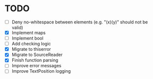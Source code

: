 # TODO
* [ ] Deny no-whitespace between elements (e.g. "(x)(y)" should not be valid)
* [x] Implement maps
* [ ] Implement bool
* [ ] Add checking logic
* [x] Migrate to thiserror
* [x] Migrate to SourceReader
* [x] Finish function parsing
* [ ] Improve error messages
* [ ] Improve TextPosition logging